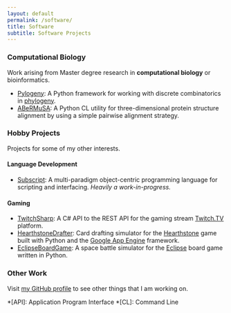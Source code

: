 ```yaml
---
layout: default
permalink: /software/
title: Software
subtitle: Software Projects
---
```


### Computational Biology

Work arising from Master degree research in **computational biology** or bioinformatics.

  - [Pylogeny](https://github.com/AlexSafatli/Pylogeny): A Python framework for working with discrete combinatorics in [phylogeny](http://en.wikipedia.org/wiki/Phylogenetics).
  - [ABeRMuSA](https://github.com/AlexSafatli/ABeRMuSA): A Python CL utility for three-dimensional protein structure alignment by using a simple pairwise alignment strategy.

### Hobby Projects

Projects for some of my other interests.

#### Language Development

  - [Subscript](https://github.com/AlexSafatli/Subscript): A multi-paradigm object-centric programming language for scripting and interfacing. *Heavily a work-in-progress.*

#### Gaming

  - [TwitchSharp](https://github.com/AlexSafatli/TwitchSharp): A C# API to the REST API for the gaming stream [Twitch.TV](http://twitch.tv) platform.
  - [HearthstoneDrafter](https://github.com/AlexSafatli/HearthstoneDrafter): Card drafting simulator for the [Hearthstone](http://us.battle.net/hearthstone/en/) game built with Python and the [Google App Engine](https://cloud.google.com/appengine/docs) framework.
  - [EclipseBoardGame](https://github.com/AlexSafatli/EclipseBoardGame): A space battle simulator for the [Eclipse](http://boardgamegeek.com/boardgame/72125/eclipse) board game written in Python.

### Other Work

Visit [my GitHub profile](http://github.com/AlexSafatli/) to see other things that I am working on.

*[API]: Application Program Interface
*[CL]: Command Line

